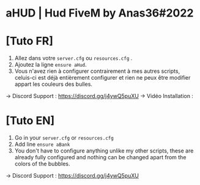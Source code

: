 # aHUD | Hud FiveM by Anas36#2022

# [Tuto FR]

1. Allez dans votre ``server.cfg`` ou ``resources.cfg`` .
2. Ajoutez la ligne ``ensure aHud``.
3. Vous n'avez rien à configurer contrairement à mes autres scripts, celuis-ci est déjà entièrement configurer et rien ne peux être modifier appart les couleurs des bulles.
   
-> Discord Support : https://discord.gg/j4ywQ5puXU
-> Vidéo Installation : 

# [Tuto EN] 

1. Go in your ``server.cfg`` or ``resources.cfg`` 
2. Add line ``ensure aBank``
3. You don't have to configure anything unlike my other scripts, these are already fully configured and nothing can be changed apart from the colors of the bubbles.

-> Discord Support : https://discord.gg/j4ywQ5puXU

